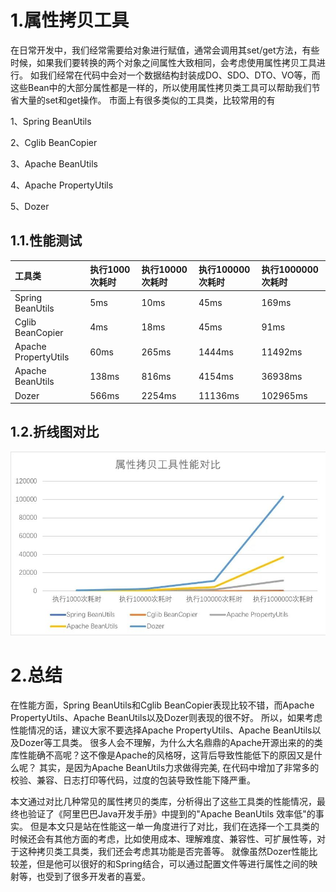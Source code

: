 # 1.属性拷贝工具

在日常开发中，我们经常需要给对象进行赋值，通常会调用其set/get方法，有些时候，如果我们要转换的两个对象之间属性大致相同，会考虑使用属性拷贝工具进行。
如我们经常在代码中会对一个数据结构封装成DO、SDO、DTO、VO等，而这些Bean中的大部分属性都是一样的，所以使用属性拷贝类工具可以帮助我们节省大量的set和get操作。
市面上有很多类似的工具类，比较常用的有

1、Spring BeanUtils

2、Cglib BeanCopier

3、Apache BeanUtils

4、Apache PropertyUtils

5、Dozer

## 1.1.性能测试
| 工具类 | 执行1000次耗时 | 执行10000次耗时 | 执行100000次耗时 | 执行1000000次耗时 |
| :--- | :--- | :--- | :--- | :--- |
| Spring BeanUtils | 5ms | 10ms | 45ms | 169ms |
| Cglib BeanCopier | 4ms | 18ms | 45ms | 91ms |
| Apache PropertyUtils | 60ms | 265ms | 1444ms | 11492ms |
| Apache BeanUtils | 138ms | 816ms | 4154ms | 36938ms |
| Dozer | 566ms | 2254ms | 11136ms | 102965ms |

## 1.2.折线图对比
![](/static/image/微信图片_20200810100334.jpg)


# 2.总结
在性能方面，Spring BeanUtils和Cglib BeanCopier表现比较不错，而Apache PropertyUtils、Apache BeanUtils以及Dozer则表现的很不好。
所以，如果考虑性能情况的话，建议大家不要选择Apache PropertyUtils、Apache BeanUtils以及Dozer等工具类。
很多人会不理解，为什么大名鼎鼎的Apache开源出来的的类库性能确不高呢？这不像是Apache的风格呀，这背后导致性能低下的原因又是什么呢？
其实，是因为Apache BeanUtils力求做得完美, 在代码中增加了非常多的校验、兼容、日志打印等代码，过度的包装导致性能下降严重。

本文通过对比几种常见的属性拷贝的类库，分析得出了这些工具类的性能情况，最终也验证了《阿里巴巴Java开发手册》中提到的"Apache BeanUtils 效率低"的事实。
但是本文只是站在性能这一单一角度进行了对比，我们在选择一个工具类的时候还会有其他方面的考虑，比如使用成本、理解难度、兼容性、可扩展性等，对于这种拷贝类工具类，我们还会考虑其功能是否完善等。
就像虽然Dozer性能比较差，但是他可以很好的和Spring结合，可以通过配置文件等进行属性之间的映射等，也受到了很多开发者的喜爱。
